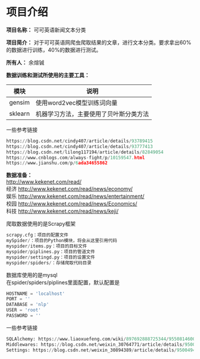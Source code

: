 项目介绍
=================

**项目名称：** 可可英语新闻文本分类

**项目简介：** 对于可可英语网爬虫爬取结果的文章，进行文本分类。要求拿出60%的数据进行训练，40%的数据进行测试。  

**所有人：** 余煊铖

**数据训练和测试所使用的主要工具：**  

|  模块   | 说明  |
|  ----  | ----  |
| gensim  | 使用word2vec模型训练词向量 |
| sklearn  | 机器学习方法，主要使用了贝叶斯分类方法 |  

一些参考链接
``` python
https://blog.csdn.net/cindy407/article/details/93789415  
https://blog.csdn.net/cindy407/article/details/93777413 
https://blog.csdn.net/lilong117194/article/details/82849054  
https://www.cnblogs.com/always-fight/p/10159547.html 
https://www.jianshu.com/p/6ada34655862 
```

**数据准备：**   
http://www.kekenet.com/read/  
经济
http://www.kekenet.com/read/news/economy/  
娱乐
http://www.kekenet.com/read/news/entertainment/  
校园
http://www.kekenet.com/read/news/Economics/  
科技
http://www.kekenet.com/read/news/keji/

爬取数据使用的是Scrapy框架  
``` python
scrapy.cfg：项目的配置文件
mySpider/：项目的Python模块，将会从这里引用代码
myspider/items.py：项目的目标文件
myspider/piplines.py：项目的管道文件
myspider/settingd.py：项目的设置文件
myspider/spiders/：存储爬取代码目录
```

数据库使用的是mysql  
在spider/spiders/piplines里面配置，默认配置是
``` python
HOSTNAME = 'localhost'
PORT = ''
DATABASE = 'nlp'
USER = 'root'
PASSWORD = ''
```

一些参考链接
``` python
SQLAlchemy: https://www.liaoxuefeng.com/wiki/897692888725344/955081460091040  
Middlewares: https://blog.csdn.net/weixin_30764771/article/details/95004989  
Settings: https://blog.csdn.net/weixin_30894389/article/details/95004944  
```
